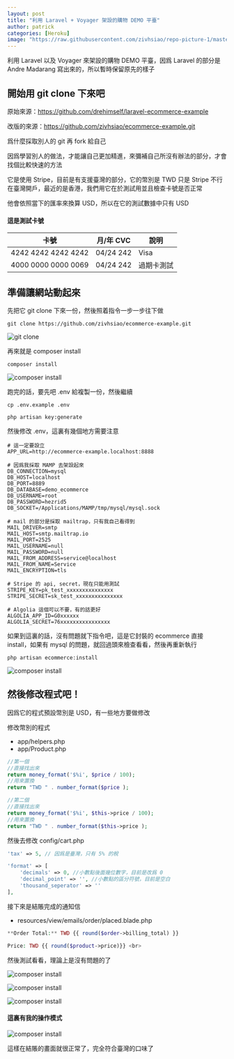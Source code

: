 ```yaml
---
layout: post
title: "利用 Laravel + Voyager 架設的購物 DEMO 平臺"
author: patrick
categories: [Heroku]
image: "https://raw.githubusercontent.com/zivhsiao/repo-picture-1/master/images/laravel_ecommerce/voyager_1.png"  
---
```


利用 Laravel 以及 Voyager 來架設的購物 DEMO 平臺，因爲 Laravel 的部分是 Andre Madarang 寫出來的，所以暫時保留原先的樣子

## 開始用 git clone 下來吧

原始來源：https://github.com/drehimself/laravel-ecommerce-example

改版的來源：https://github.com/zivhsiao/ecommerce-example.git

爲什麼採取別人的 git 再 fork 給自己

因爲學習別人的做法，才能讓自己更加精進，來彌補自己所沒有辦法的部分，才會找個比較快速的方法

它是使用 Stripe，目前是有支援臺灣的部分，它的幣別是 TWD
只是 Stripe 不行在臺灣開戶，最近的是香港，我們用它在於測試用並且檢查卡號是否正常

他會依照當下的匯率來換算 USD，所以在它的測試數據中只有 USD

#### 這是測試卡號
| 卡號 | 月/年 CVC | 說明 |
| --- | --- | --- |
| 4242 4242 4242 4242 | 04/24 242 | Visa |
| 4000 0000 0000 0069 | 04/24 242 | 過期卡測試 |


## 準備讓網站動起來

先把它 git clone 下來一份，然後照着指令一步一步往下做

```
git clone https://github.com/zivhsiao/ecommerce-example.git
```

![git clone](https://raw.githubusercontent.com/zivhsiao/repo-picture-1/master/images/laravel_ecommerce/git_clone.png)

再來就是 composer install

```
composer install
```

![composer install](https://raw.githubusercontent.com/zivhsiao/repo-picture-1/master/images/laravel_ecommerce/composer_install.png)


跑完的話，要先吧 .env 給複製一份，然後繼續


```
cp .env.example .env

php artisan key:generate
```


然後修改 .env，這裏有幾個地方需要注意

```
# 這一定要設立
APP_URL=http://ecommerce-example.localhost:8888

# 因爲我採取 MAMP 去架設起來
DB_CONNECTION=mysql
DB_HOST=localhost
DB_PORT=8889
DB_DATABASE=demo_ecommerce
DB_USERNAME=root
DB_PASSWORD=hezrid5
DB_SOCKET=/Applications/MAMP/tmp/mysql/mysql.sock

# mail 的部分是採取 mailtrap，只有我自己看得到
MAIL_DRIVER=smtp
MAIL_HOST=smtp.mailtrap.io
MAIL_PORT=2525
MAIL_USERNAME=null
MAIL_PASSWORD=null
MAIL_FROM_ADDRESS=service@localhost
MAIL_FROM_NAME=Service
MAIL_ENCRYPTION=tls

# Stripe 的 api, secret，現在只能用測試
STRIPE_KEY=pk_test_xxxxxxxxxxxxxxx
STRIPE_SECRET=sk_test_xxxxxxxxxxxxxxx

# Algolia 這個可以不要，有的話更好
ALGOLIA_APP_ID=G0xxxxxx
ALGOLIA_SECRET=76xxxxxxxxxxxxxxxx
```

如果到這裏的話，沒有問題就下指令吧，這是它封裝的 ecommerce 直接 install，如果有 mysql 的問題，就回過頭來檢查看看，然後再重新執行

```
php artisan ecommerce:install
```

![composer install](https://raw.githubusercontent.com/zivhsiao/repo-picture-1/master/images/laravel_ecommerce/php_artisan_ecommerce_install.png)

## 然後修改程式吧！

因爲它的程式預設幣別是 USD，有一些地方要做修改

修改幣別的程式
- app/helpers.php
- app/Product.php

```php
//第一個
//直接找出來
return money_format('$%i', $price / 100);
//用來置換
return "TWD " . number_format($price );

//第二個
//直接找出來
return money_format('$%i', $this->price / 100);
//用來置換
return "TWD " . number_format($this->price );
```

然後去修改 config/cart.php
```php
'tax' => 5, // 因爲是臺灣，只有 5% 的稅

'format' => [
    'decimals' => 0, //小數點後面幾位數字，目前是改爲 0
    'decimal_point' => '', //小數點的區分符號，目前是空白 
    'thousand_seperator' => ''
],
```

接下來是結賬完成的通知信
- resources/view/emails/order/placed.blade.php

```php
**Order Total:** TWD {{ round($order->billing_total) }}

Price: TWD {{ round($product->price)}} <br>
```

然後測試看看，理論上是沒有問題的了

![composer install](https://raw.githubusercontent.com/zivhsiao/repo-picture-1/master/images/laravel_ecommerce/web_index_01.png)

![composer install](https://raw.githubusercontent.com/zivhsiao/repo-picture-1/master/images/laravel_ecommerce/web_index_022.png)

![composer install](https://raw.githubusercontent.com/zivhsiao/repo-picture-1/master/images/laravel_ecommerce/web_index_03.png)

#### 這裏有我的操作模式

![composer install](https://raw.githubusercontent.com/zivhsiao/repo-picture-1/master/images/laravel_ecommerce/Laravel_Ecommerce_Backbeat_Go_810.gif)


這樣在結賬的畫面就很正常了，完全符合臺灣的口味了